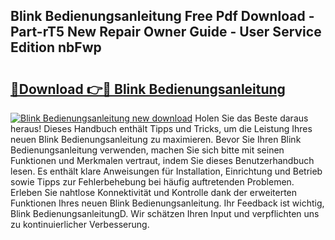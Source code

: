 ## Blink Bedienungsanleitung Free Pdf Download - Part-rT5 New Repair Owner Guide - User Service Edition nbFwp

# <h2><a href="http://df2a68.blite.top/?on=Blink+Bedienungsanleitung">🔗Download 👉🔴 Blink Bedienungsanleitung</a></h2>

[![Blink Bedienungsanleitung new download](https://i.imgur.com/lujVjoI.png)](http://df2a68.blite.top/?on=Blink+Bedienungsanleitung)
Holen Sie das Beste daraus heraus! Dieses Handbuch enthält Tipps und Tricks, um die Leistung Ihres neuen Blink Bedienungsanleitung zu maximieren. Bevor Sie Ihren Blink Bedienungsanleitung verwenden, machen Sie sich bitte mit seinen Funktionen und Merkmalen vertraut, indem Sie dieses Benutzerhandbuch lesen. Es enthält klare Anweisungen für Installation, Einrichtung und Betrieb sowie Tipps zur Fehlerbehebung bei häufig auftretenden Problemen. Erleben Sie nahtlose Konnektivität und Kontrolle dank der erweiterten Funktionen Ihres neuen Blink Bedienungsanleitung. Ihr Feedback ist wichtig, Blink BedienungsanleitungD. Wir schätzen Ihren Input und verpflichten uns zu kontinuierlicher Verbesserung.
